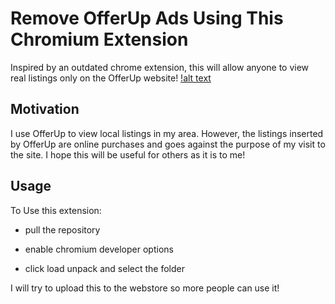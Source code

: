 # Remove OfferUp Ads Using This Chromium Extension

Inspired by an outdated chrome extension, this will allow anyone to view real listings only on the OfferUp website! [!alt text](https://github.com/montanotavio/RemoveOfferUpAds/blob/main/images/OfferupAdSymbol32.png)

## Motivation

I use OfferUp to view local listings in my area. However, the listings inserted by OfferUp are online purchases and goes against the purpose of my visit to the site. I hope this will be useful for others as it is to me!

## Usage

To Use this extension:

- pull the repository  

- enable chromium developer options

- click load unpack and select the folder

I will try to upload this to the webstore so more people can use it!
